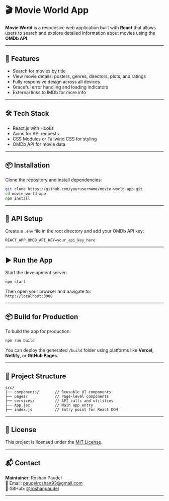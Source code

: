 # 🎬 Movie World App

**Movie World** is a responsive web application built with **React** that allows users to search and explore detailed information about movies using the **OMDb API**.

---

## 🚀 Features

- Search for movies by title
- View movie details: posters, genres, directors, plots, and ratings
- Fully responsive design across all devices
- Graceful error handling and loading indicators
- External links to IMDb for more info

---

## 🛠️ Tech Stack

- React.js with Hooks
- Axios for API requests
- CSS Modules or Tailwind CSS for styling
- OMDb API for movie data

---

## 📦 Installation

Clone the repository and install dependencies:

```bash
git clone https://github.com/yourusername/movie-world-app.git
cd movie-world-app
npm install
```

---

## 🔑 API Setup

Create a `.env` file in the root directory and add your OMDb API key:

```env
REACT_APP_OMDB_API_KEY=your_api_key_here
```

---

## ▶️ Run the App

Start the development server:

```bash
npm start
```

Then open your browser and navigate to:  
`http://localhost:3000`

---

## 📦 Build for Production

To build the app for production:

```bash
npm run build
```

You can deploy the generated `/build` folder using platforms like **Vercel**, **Netlify**, or **GitHub Pages**.

---

## 📁 Project Structure

```
src/
├── components/       // Reusable UI components
├── pages/            // Page-level components
├── services/         // API calls and utilities
├── App.jsx           // Main app entry
├── index.js          // Entry point for React DOM
```

---

## 📄 License

This project is licensed under the [MIT License](LICENSE).

---

## 📬 Contact

**Maintainer**: Roshan Paudel  
📧 Email: [paudelroshan93@gmail.com](mailto:paudelroshan93@gmail.com)  
🔗 GitHub: [@roshanpaudel](https://github.com/roshanpaudel)

---

